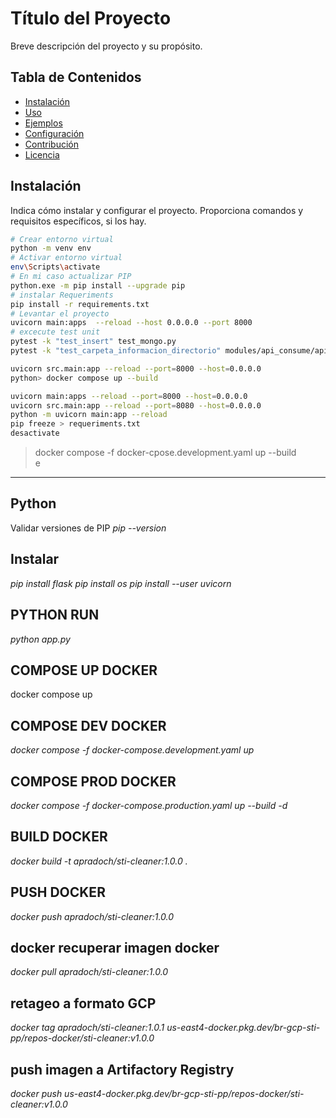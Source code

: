 # Título del Proyecto

Breve descripción del proyecto y su propósito.

## Tabla de Contenidos

- [Instalación](#instalación)
- [Uso](#uso)
- [Ejemplos](#ejemplos)
- [Configuración](#configuración)
- [Contribución](#contribución)
- [Licencia](#licencia)

## Instalación

Indica cómo instalar y configurar el proyecto. Proporciona comandos y requisitos específicos, si los hay.

```bash
# Crear entorno virtual
python -m venv env 
# Activar entorno virtual
env\Scripts\activate 
# En mi caso actualizar PIP
python.exe -m pip install --upgrade pip
# instalar Requeriments
pip install -r requirements.txt
# Levantar el proyecto
uvicorn main:apps  --reload --host 0.0.0.0 --port 8000
# excecute test unit
pytest -k "test_insert" test_mongo.py
pytest -k "test_carpeta_informacion_directorio" modules/api_consume/apis_test.py

uvicorn src.main:app --reload --port=8000 --host=0.0.0.0  
python> docker compose up --build  

uvicorn main:apps --reload --port=8000 --host=0.0.0.0  
uvicorn src.main:app --reload --port=8080 --host=0.0.0.0    
python -m uvicorn main:app --reload  
pip freeze > requeriments.txt      
desactivate
```
> docker compose -f docker-cpose.development.yaml up --build   
e
***
## Python

Validar versiones de PIP
*pip --version*
## Instalar 
*pip install flask*
*pip install os*
*pip install --user uvicorn*

## PYTHON RUN
*python app.py*
## COMPOSE UP DOCKER 
docker compose up
## COMPOSE DEV DOCKER 
*docker compose -f docker-compose.development.yaml up*
## COMPOSE PROD DOCKER 
*docker compose -f docker-compose.production.yaml up --build -d*
## BUILD DOCKER 
*docker build -t apradoch/sti-cleaner:1.0.0 .*
## PUSH DOCKER 
*docker push apradoch/sti-cleaner:1.0.0*

## docker recuperar imagen docker
*docker pull apradoch/sti-cleaner:1.0.0* 
## retageo a formato GCP
*docker tag apradoch/sti-cleaner:1.0.1 us-east4-docker.pkg.dev/br-gcp-sti-pp/repos-docker/sti-cleaner:v1.0.0*
## push imagen a Artifactory Registry
*docker push us-east4-docker.pkg.dev/br-gcp-sti-pp/repos-docker/sti-cleaner:v1.0.0*